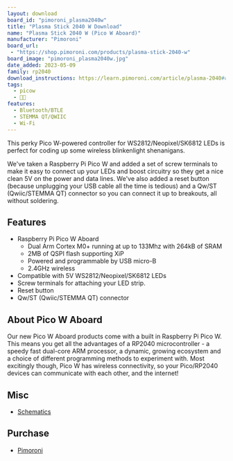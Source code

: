 ```yaml
---
layout: download
board_id: "pimoroni_plasma2040w"
title: "Plasma Stick 2040 W Download"
name: "Plasma Stick 2040 W (Pico W Aboard)"
manufacturer: "Pimoroni"
board_url:
 - "https://shop.pimoroni.com/products/plasma-stick-2040-w"
board_image: "pimoroni_plasma2040w.jpg"
date_added: 2023-05-09
family: rp2040
download_instructions: https://learn.pimoroni.com/article/plasma-2040#circuitpython
tags:
  - picow
  - 🥧🐮
features:
  - Bluetooth/BTLE
  - STEMMA QT/QWIIC
  - Wi-Fi
---
```


This perky Pico W-powered controller for WS2812/Neopixel/SK6812 LEDs is perfect for coding up some wireless blinkenlight shenanigans.

We've taken a Raspberry Pi Pico W and added a set of screw terminals to make it easy to connect up your LEDs and boost circuitry so they get a nice clean 5V on the power and data lines. We've also added a reset button (because unplugging your USB cable all the time is tedious) and a Qw/ST (Qwiic/STEMMA QT) connector so you can connect it up to breakouts, all without soldering.

## Features

* Raspberry Pi Pico W Aboard
  * Dual Arm Cortex M0+ running at up to 133Mhz with 264kB of SRAM
  * 2MB of QSPI flash supporting XiP
  * Powered and programmable by USB micro-B
  * 2.4GHz wireless
* Compatible with 5V WS2812/Neopixel/SK6812 LEDs
* Screw terminals for attaching your LED strip.
* Reset button
* Qw/ST (Qwiic/STEMMA QT) connector

## About Pico W Aboard

Our new Pico W Aboard products come with a built in Raspberry Pi Pico W. This means you get all the advantages of a RP2040 microcontroller - a speedy fast dual-core ARM processor, a dynamic, growing ecosystem and a choice of different programming methods to experiment with. Most excitingly though, Pico W has wireless connectivity, so your Pico/RP2040 devices can communicate with each other, and the internet!

## Misc

* [Schematics](https://cdn.shopify.com/s/files/1/0174/1800/files/plasma_stick_schematic.pdf?v=1667910096)

## Purchase

* [Pimoroni](https://shop.pimoroni.com/products/plasma-stick-2040-w)